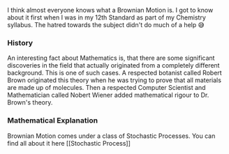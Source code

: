 I think almost everyone knows what a Brownian Motion is. I got to know about it first when I was in my 12th Standard as part of my Chemistry syllabus. The hatred towards the subject didn't do much of a help 😅

### History

An interesting fact about Mathematics is, that there are some significant discoveries in the field that actually originated from a completely different background. This is one of such cases. A respected botanist called Robert Brown originated this theory when he was trying to prove that all materials are made up of molecules. Then a respected Computer Scientist and Mathematician called Nobert Wiener added mathematical rigour to Dr. Brown's theory. 

### Mathematical Explanation 

Brownian Motion comes under a class of Stochastic Processes. You can find all about it here [[Stochastic Process]]


